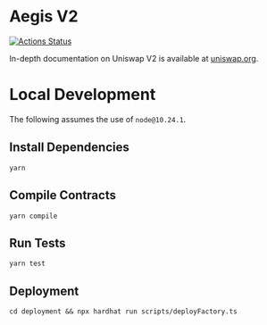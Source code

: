 # Aegis V2

[![Actions Status](https://github.com/0xobLabs/v2-core/workflows/CI/badge.svg)](https://github.com/0xobLabs/v2-core/actions)

In-depth documentation on Uniswap V2 is available at [uniswap.org](https://uniswap.org/docs).

# Local Development

The following assumes the use of `node@10.24.1`.

## Install Dependencies

`yarn`

## Compile Contracts

`yarn compile`

## Run Tests

`yarn test`

## Deployment

`cd deployment && npx hardhat run scripts/deployFactory.ts`